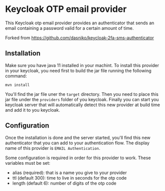 # Keycloak OTP email provider

This Keycloak otp email provider provides an authenticator that sends an email containing a password valid for a certain amount of time.

Forked from https://github.com/dasniko/keycloak-2fa-sms-authenticator

## Installation

Make sure you have java 11 installed in your machint. To install this provider in your keycloak, you need first to build the jar file running the following command:

```
mvn install
```

You'll find the jar file uner the `target` directory. Then you need to place this jar file under the `providers` folder of you keycloak. Finally you can start you keycloak server that will automatically detect this new provider at build time and add it to you keycloak.

## Configuration

Once the installation is done and the server started, you'll find this new authenticator that you can add to your authentication flow. The display name of this provider is `EMAIL Authentication`.

Some configuration is required in order for this provider to work. These variables must be set:

- alias (required): that is a name you give to your provider
- ttl (default 300): time to live in seconds for the otp code
- length (default 6): number of digits of the otp code
